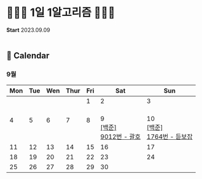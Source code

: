 # 👩🏻‍💻 1일 1알고리즘 👩🏻‍💻

<strong>Start</strong>  2023.09.09
<br><br>
## 📆 Calendar
### 9월 
|Mon|	Tue|	Wen|	Thur|	Fri	|Sat |Sun|
|----|----|----|----|----|----|----|
|||||1<br><br>|2<br><br>|3<br><br>|
|4<br><br><br>|5<br><br><br>|6 <br><br><br>|7<br><br><br>|8<br><br><br>|9<br>[[백준] <br>9012번 - 괄호](https://github.com/codesooo/TIL/tree/main/%EB%B0%B1%EC%A4%80/Silver/9012.%E2%80%85%EA%B4%84%ED%98%B8)|10 <br> [[백준] <br>1764번 - 듣보잡](https://github.com/codesooo/Algorithm-Solve/tree/main/%EB%B0%B1%EC%A4%80/Silver/1764.%E2%80%85%EB%93%A3%EB%B3%B4%EC%9E%A1)|
|11|12|13|14|15|16|17|
|18|19|20|21|22|23|24|
|25|26|27|28|29|30|
